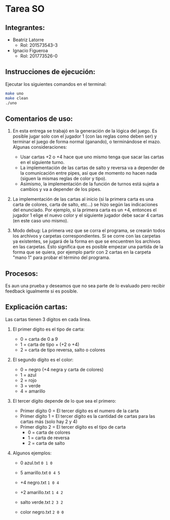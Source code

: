 # Tarea SO
## Integrantes:

* Beatriz Latorre
	* Rol: 201573543-3
* Ignacio Figueroa
	* Rol: 201773526-0

## Instrucciones de ejecución:

Ejecutar los siguientes comandos en el terminal:

```bash
make uno
make clean
./uno
```
## Comentarios de uso:

1. En esta entrega se trabajó en la generación de la lógica del juego. Es posible jugar solo con el jugador 1 (con las reglas como deben ser) y terminar el juego de forma normal (ganando), o terminándose el mazo. Algunas consideraciones:
	* Usar cartas +2 o +4 hace que uno mismo tenga que sacar las cartas en el siguiente turno.
	* La implementación de las cartas de salto y reversa va a depender de la comunicación entre pipes, así que de momento no hacen nada (siguen la mismas reglas de color y tipo).
	* Asimismo, la implementación de la función de turnos está sujeta a cambios y va a depender de los pipes.

2. La implementación de las cartas al inicio (si la primera carta es una carta de colores, carta de salto, etc...) se hizo según las indicaciones del enunciado. Por ejemplo, si la primera carta es un +4, entonces el jugador 1 elige el nuevo color y el siguiente jugador debe sacar 4 cartas (en este caso uno mismo).

3. Modo debug: La primera vez que se corra el programa, se crearán todos los archivos y carpetas correspondientes. Si se corre con las carpetas ya existentes, se jugará de la forma en que se encuentren los archivos en las carpetas. Esto significa que es posible empezar una partida de la forma que se quiera, por ejemplo partir con 2 cartas en la carpeta "mano 1" para probar el término del programa.
## Procesos:

Es aun una prueba y deseamos que no sea parte de lo evaluado pero recibir feedback igualmente si es posible.

## Explicación cartas:

Las cartas tienen 3 dígitos en cada línea.
1. El primer dígito es el tipo de carta:
	* 0 = carta de 0 a 9
	* 1 = carta de tipo + (+2 o +4)
	* 2 = carta de tipo reversa, salto o colores
	
2. El segundo dígito es el color:
	* 0 = negro (+4 negra y carta de colores)
	* 1 = azul
	* 2 = rojo
	* 3 = verde
	* 4 = amarillo

3. El tercer dígito depende de lo que sea el primero:
	* Primer dígito 0 = El tercer dígito es el numero de la carta
	* Primer dígito 1 = El tercer dígito es la cantidad de cartas para las cartas más (solo hay 2 y 4)
	* Primer dígito 2 = El tercer dígito es el tipo de carta 
		* 0 = carta de colores
		* 1 = carta de reversa
		* 2 = carta de salto
		
4. Algunos ejemplos:
	* 0 azul.txt `0 1 0`
	
	* 5 amarillo.txt `0 4 5`
	
	* +4 negro.txt `1 0 4`
		
	* +2 amarillo.txt `1 4 2`
		
	* salto verde.txt `2 3 2`
		
	* color negro.txt `2 0 0`
